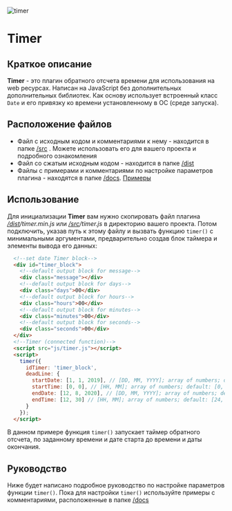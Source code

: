 ![timer](https://user-images.githubusercontent.com/38295556/53374997-5193ee80-395a-11e9-929b-de1603b70123.png)
# Timer
## Краткое описание
**Timer** - это плагин обратного отсчета времени для использования на web ресурсах. Написан на JavaScript без дополнительных дополнительных библиотек. Как основу использует встроенный класс `Date` и его привязку ко времени установленному в ОС (среде запуска).
## Расположение файлов
* Файл с исходным кодом и комментариями к нему - находится в папке [/src](https://github.com/Kassaila/timer/tree/master/src) . Можете использовать его для вашего проекта и подробного ознакомления
* Файл со сжатым исходным кодом - находится в папке [/dist](https://github.com/Kassaila/timer/tree/master/dist)
* Файлы с примерами и комментариями по настройке параметров плагина - находятся в папке [/docs](https://github.com/Kassaila/timer/tree/master/docs). [Примеры](https://kassaila.github.io/timer/)
## Использование
Для инициализации **Timer** вам нужно скопировать файл плагина *[/dist](https://github.com/Kassaila/timer/tree/master/dist)/timer.min.js* или *[/src](https://github.com/Kassaila/timer/tree/master/src)/timer.js* в директорию вашего проекта.
Потом подключить, указав путь к этому файлу и вызвать функцию `timer()` с минимальными аргументами, предварительно создав блок таймера и элементы вывода его данных:
```html
  <!--set date Timer block-->
  <div id="timer_block">
    <!--default output block for message-->
    <div class="message"></div>
    <!--default output block for days-->
    <div class="days">00</div>
    <!--default output block for hours-->
    <div class="hours">00</div>
    <!--default output block for minutes-->
    <div class="minutes">00</div>
    <!--default output block for seconds-->
    <div class="seconds">00</div>
  </div>
  <!--Timer (connected function)-->
  <script src="js/timer.js"></script>
  <script>
    timer({
      idTimer: 'timer_block',
      deadLine: {
        startDate: [1, 1, 2019], // [DD, MM, YYYY]; array of numbers; default: current date
        startTime: [0, 0], // [HH, MM]; array of numbers; default: [0, 0]
        endDate: [12, 8, 2020], // [DD, MM, YYYY]; array of numbers; default: current date
        endTime: [12, 30] // [HH, MM]; array of numbers; default: [24, 0]
      }
    });
  </script>
```
В данном примере функция `timer()` запускает таймер обратного отсчета, по заданному времени и дате старта до времени и даты окончания.
## Руководство
Ниже будет написано подробное руководство по настройке параметров функции `timer()`.
Пока для настройки `timer()` используйте примеры с комментариями, расположенные в папке [/docs](https://github.com/Kassaila/timer/tree/master/docs)